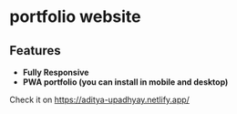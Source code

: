 # portfolio website


## Features
- **Fully Responsive**
- **PWA portfolio (you can install in mobile and desktop)**

Check it on https://aditya-upadhyay.netlify.app/
